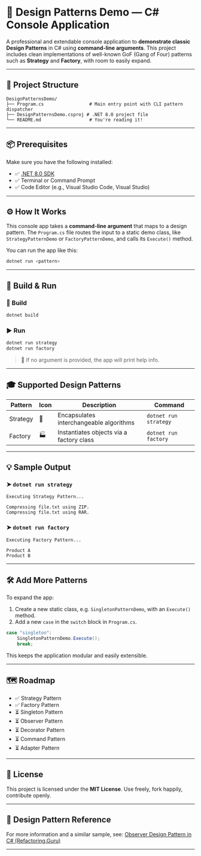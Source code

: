 
# 🎯 Design Patterns Demo — C# Console Application

A professional and extendable console application to **demonstrate classic Design Patterns** in C# using **command-line arguments**. This project includes clean implementations of well-known GoF (Gang of Four) patterns such as **Strategy** and **Factory**, with room to easily expand.

---

## 🧱 Project Structure

```
DesignPatternsDemo/
├── Program.cs                 # Main entry point with CLI pattern dispatcher
├── DesignPatternsDemo.csproj # .NET 8.0 project file
└── README.md                  # You're reading it!
```

---


## 📦 Prerequisites

Make sure you have the following installed:

- ✅ [.NET 8.0 SDK](https://dotnet.microsoft.com/download/dotnet/8.0)
- ✅ Terminal or Command Prompt
- ✅ Code Editor (e.g., Visual Studio Code, Visual Studio)

---

## ⚙️ How It Works

This console app takes a **command-line argument** that maps to a design pattern. The `Program.cs` file routes the input to a static demo class, like `StrategyPatternDemo` or `FactoryPatternDemo`, and calls its `Execute()` method.

You can run the app like this:

```bash
dotnet run <pattern>
```

---

## 🚀 Build & Run

### 🔨 Build

```bash
dotnet build
```

### ▶️ Run

```bash
dotnet run strategy
dotnet run factory
```

> 📌 If no argument is provided, the app will print help info.

---

## 🎓 Supported Design Patterns

| Pattern     | Icon | Description                             | Command               |
|-------------|------|-----------------------------------------|-----------------------|
| Strategy    | 🎯   | Encapsulates interchangeable algorithms | `dotnet run strategy` |
| Factory     | 🏭   | Instantiates objects via a factory class| `dotnet run factory`  |

---

## 💡 Sample Output

### ➤ `dotnet run strategy`

```
Executing Strategy Pattern...

Compressing file.txt using ZIP.
Compressing file.txt using RAR.
```

### ➤ `dotnet run factory`

```
Executing Factory Pattern...

Product A
Product B
```

---

## 🛠 Add More Patterns

To expand the app:
1. Create a new static class, e.g. `SingletonPatternDemo`, with an `Execute()` method.
2. Add a new `case` in the `switch` block in `Program.cs`.

```csharp
case "singleton":
    SingletonPatternDemo.Execute();
    break;
```

This keeps the application modular and easily extensible.

---

## 🗺 Roadmap

- ✅ Strategy Pattern
- ✅ Factory Pattern
- ⏳ Singleton Pattern
- ⏳ Observer Pattern
- ⏳ Decorator Pattern
- ⏳ Command Pattern
- ⏳ Adapter Pattern

---

## 🔐 License

This project is licensed under the **MIT License**. Use freely, fork happily, contribute openly.

---

## 📣 Design Pattern Reference

For more information and a similar sample, see:
[Observer Design Pattern in C# (Refactoring.Guru)](https://refactoring.guru/design-patterns/observer/csharp/example)

---


